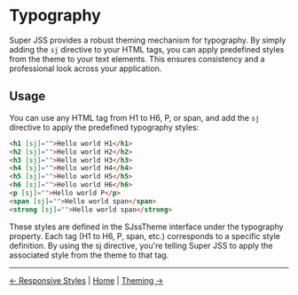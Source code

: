 # Typography

Super JSS provides a robust theming mechanism for typography. By simply adding the `sj` directive to your HTML tags, you can apply predefined styles from the theme to your text elements. This ensures consistency and a professional look across your application.

## Usage

You can use any HTML tag from H1 to H6, P, or span, and add the `sj` directive to apply the predefined typography styles:

```html
<h1 [sj]="">Hello world H1</h1>
<h2 [sj]="">Hello world H2</h2>
<h3 [sj]="">Hello world H3</h3>
<h4 [sj]="">Hello world H4</h4>
<h5 [sj]="">Hello world H5</h5>
<h6 [sj]="">Hello world H6</h6>
<p [sj]="">Hello world P</p>
<span [sj]="">Hello world span</span>
<strong [sj]="">Hello world span</strong>
```
These styles are defined in the SJssTheme interface under the typography property. Each tag (H1 to H6, P, span, etc.) corresponds to a specific style definition. By using the sj directive, you're telling Super JSS to apply the associated style from the theme to that tag.

---

[← Responsive Styles](responsive-style.md) | [Home](index.md) | [Theming →](theming.md)
